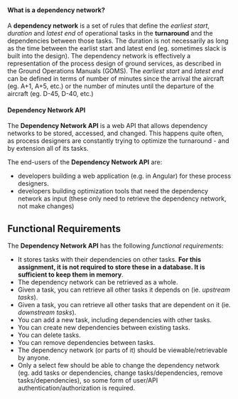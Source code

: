 #### What is a **dependency network**?

A **dependency network** is a set of rules that define the _earliest start_, _duration_ and _latest end_ of operational tasks
in the **turnaround** and the dependencies between those tasks.
The duration is not necessarily as long as the time between the earlist start and latest end (eg. sometimes slack is built into the design).
The dependency network is effectively a representation of the process design of ground services, as described in the Ground Operations Manuals (GOMS).
The _earliest start_ and _latest end_ can be defined in terms of number of minutes since the arrival the aircraft (eg. A+1, A+5, etc.)
or the number of minutes until the departure of the aircraft (eg. D-45, D-40, etc.)

#### Dependency Network API

The **Dependency Network API** is a web API that allows dependency networks to be stored, accessed, and changed.
This happens quite often, as process designers are constantly trying to optimize the turnaround - and by extension all of its tasks.

The end-users of the **Dependency Network API** are:

- developers building a web application (e.g. in Angular) for these process designers.
- developers building optimization tools that need the dependency network as input
  (these only need to retrieve the dependency network, not make changes)

## Functional Requirements

The **Dependency Network API** has the following _functional requirements_:

- It stores tasks with their dependencies on other tasks. **For this assignment, it is not required to store these in a database.
  It is sufficient to keep them in memory**.
- The dependency network can be retrieved as a whole.
- Given a task, you can retrieve all other tasks it depends on (ie. _upstream tasks_).
- Given a task, you can retrieve all other tasks that are dependent on it (ie. _downstream tasks_).
- You can add a new task, including dependencies with other tasks.
- You can create new dependencies between existing tasks.
- You can delete tasks.
- You can remove dependencies between tasks.
- The dependency network (or parts of it) should be viewable/retrievable by anyone.
- Only a select few should be able to change the dependency network (eg. add tasks or dependencies, change tasks/dependencies, remove tasks/dependencies),
  so some form of user/API authentication/authorization is required.
